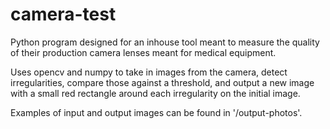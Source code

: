 # camera-test

Python program designed for an inhouse tool meant to measure the quality of their production camera lenses meant for medical equipment.

Uses opencv and numpy to take in images from the camera, detect irregularities, compare those against a threshold, and output a new image with a small red rectangle around each
irregularity on the initial image. 

Examples of input and output images can be found in '/output-photos'.
